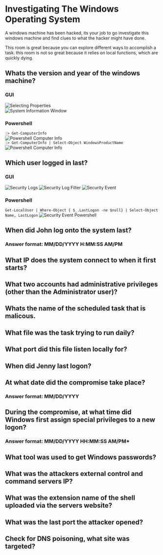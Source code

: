 # Investigating The Windows Operating System  
A windows machine has been hacked, its your job to go investigate this windows machine and find clues to what the hacker might have done.

This room is great because you can explore different ways to accomplish a task.
this room is not so great because it relies on local functions, which are quickly dying.

## Whats the version and year of the windows machine?

### GUI
![Selecting Properties](assets/investigate-windows-00.png)  
![System Information Window](assets/investigate-windows-01.png)  

### Powershell

`:> Get-ComputerInfo`  
![Powershell Computer Info](assets/investigate-windows-02.png)  
`:> Get-ComputerInfo | Select-Object WindowsProductName`  
![Powershell Computer Info](assets/investigate-windows-03.png)  
  
## Which user logged in last?

### GUI

![Security Logs](assets/investigate-windows-04.png)
![Security Log Filter](assets/investigate-windows-05.png)
![Security Event](assets/investigate-windows-06.png)

### Powershell

`Get-LocalUser | Where-Object { $_.LastLogon -ne $null} | Select-Object Name, LastLogon`
![Security Event Powershell](assets/investigate-windows-07.png)

## When did John log onto the system last?

### Answer format: MM/DD/YYYY H:MM:SS AM/PM



## What IP does the system connect to when it first starts?

## What two accounts had administrative privileges (other than the Administrator user)?

## Whats the name of the scheduled task that is malicous.

## What file was the task trying to run daily?

## What port did this file listen locally for?

## When did Jenny last logon?

## At what date did the compromise take place?

### Answer format: MM/DD/YYYY

## During the compromise, at what time did Windows first assign special privileges to a new logon?

### Answer format: MM/DD/YYYY HH:MM:SS AM/PM*

## What tool was used to get Windows passwords?

## What was the attackers external control and command servers IP?

## What was the extension name of the shell uploaded via the servers website?

## What was the last port the attacker opened?

## Check for DNS poisoning, what site was targeted?
